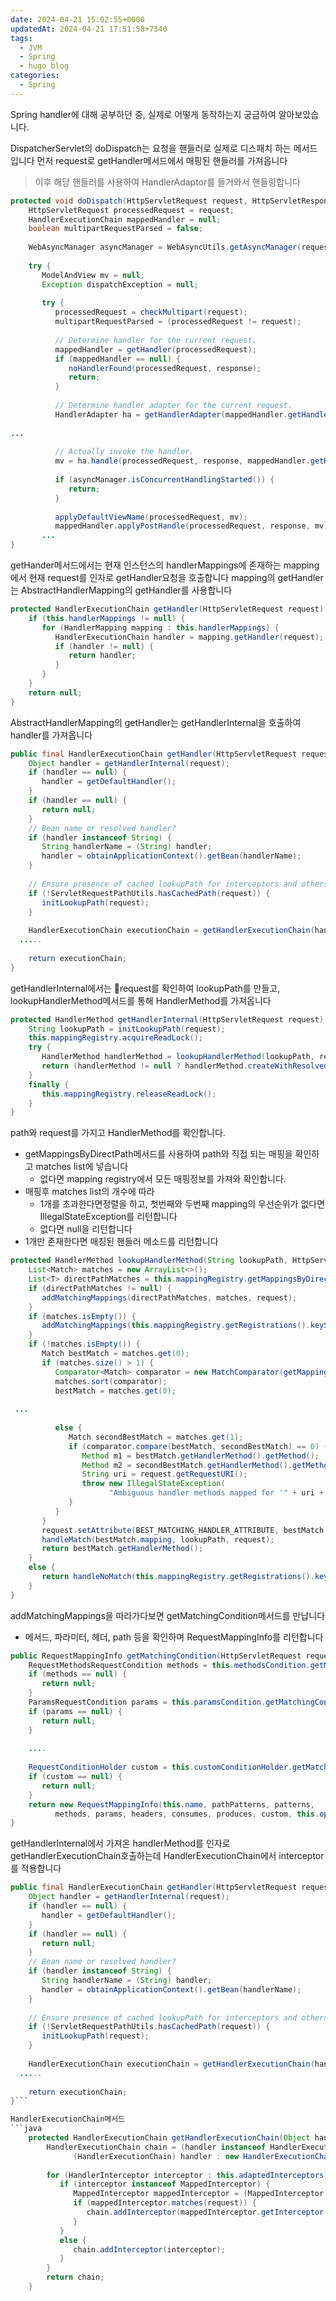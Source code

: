 ```yaml
---
date: 2024-04-21 15:02:55+0000
updatedAt: 2024-04-21 17:51:58+7340
tags:
  - JVM
  - Spring
  - hugo_blog
categories:
  - Spring
---
```

Spring handler에 대해 공부하던 중, 실제로 어떻게 동작하는지 궁금하여 알아보았습니다.

DispatcherServlet의 doDispatch는 요청을 핸들러로 실제로 디스패치 하는 메서드입니다
먼저 request로 getHandler메서드에서 매핑된 핸들러를 가져옵니다
> 이후 해당 핸들러를 사용하여 HandlerAdaptor를 들거와서 핸들링합니다
```java
protected void doDispatch(HttpServletRequest request, HttpServletResponse response) throws Exception {  
    HttpServletRequest processedRequest = request;  
    HandlerExecutionChain mappedHandler = null;  
    boolean multipartRequestParsed = false;  
  
    WebAsyncManager asyncManager = WebAsyncUtils.getAsyncManager(request);  
  
    try {  
       ModelAndView mv = null;  
       Exception dispatchException = null;  
  
       try {  
          processedRequest = checkMultipart(request);  
          multipartRequestParsed = (processedRequest != request);  
  
          // Determine handler for the current request.  
          mappedHandler = getHandler(processedRequest);
          if (mappedHandler == null) {  
             noHandlerFound(processedRequest, response);  
             return;  
          }  
  
          // Determine handler adapter for the current request.  
          HandlerAdapter ha = getHandlerAdapter(mappedHandler.getHandler());  
  
...
  
          // Actually invoke the handler.  
          mv = ha.handle(processedRequest, response, mappedHandler.getHandler());  
  
          if (asyncManager.isConcurrentHandlingStarted()) {  
             return;  
          }  
  
          applyDefaultViewName(processedRequest, mv);  
          mappedHandler.applyPostHandle(processedRequest, response, mv);  
       ...
}
```


getHander메서드에서는 현재 인스턴스의 handlerMappings에 존재하는 mapping에서 현재 request를 인자로 getHandler요청을 호출합니다
mapping의 getHandler는 AbstractHandlerMapping의 getHandler를 사용합니다
```java
protected HandlerExecutionChain getHandler(HttpServletRequest request) throws Exception {  
    if (this.handlerMappings != null) {  
       for (HandlerMapping mapping : this.handlerMappings) {  
          HandlerExecutionChain handler = mapping.getHandler(request);  
          if (handler != null) {  
             return handler;  
          }  
       }  
    }  
    return null;  
}
```

AbstractHandlerMapping의 getHandler는 getHandlerInternal을 호출하여 handler를 가져옵니다
```java
public final HandlerExecutionChain getHandler(HttpServletRequest request) throws Exception {  
    Object handler = getHandlerInternal(request);  
    if (handler == null) {  
       handler = getDefaultHandler();  
    }  
    if (handler == null) {  
       return null;  
    }  
    // Bean name or resolved handler?  
    if (handler instanceof String) {  
       String handlerName = (String) handler;  
       handler = obtainApplicationContext().getBean(handlerName);  
    }  
  
    // Ensure presence of cached lookupPath for interceptors and others  
    if (!ServletRequestPathUtils.hasCachedPath(request)) {  
       initLookupPath(request);  
    }  
  
    HandlerExecutionChain executionChain = getHandlerExecutionChain(handler, request);  
  .....
  
    return executionChain;  
}
```

getHandlerInternal에서는 request를 확인하여 lookupPath를 만들고, lookupHandlerMethod메서드를 통해 HandlerMethod를 가져옵니다
```java
protected HandlerMethod getHandlerInternal(HttpServletRequest request) throws Exception {  
    String lookupPath = initLookupPath(request);  
    this.mappingRegistry.acquireReadLock();  
    try {  
       HandlerMethod handlerMethod = lookupHandlerMethod(lookupPath, request);  
       return (handlerMethod != null ? handlerMethod.createWithResolvedBean() : null);  
    }  
    finally {  
       this.mappingRegistry.releaseReadLock();  
    }  
}
```

path와 request를 가지고 HandlerMethod를 확인합니다.
- getMappingsByDirectPath메서드를 사용하여 path와 직접 되는 매핑을 확인하고 matches list에 넣습니다
	- 없다면 mapping registry에서 모든 매핑정보를 가져와 확인합니다.
- 매핑후 matches list의 개수에 따라
	- 1개를 초과한다면정렬을 하고, 첫번째와 두번째 mapping의 우선순위가 없다면 IllegalStateException를 리턴합니다
	- 없다면 null을 리턴합니다
- 1개만 존재한다면 매칭된 핸들러 메소드를 리턴합니다
```java
protected HandlerMethod lookupHandlerMethod(String lookupPath, HttpServletRequest request) throws Exception {  
    List<Match> matches = new ArrayList<>();  
    List<T> directPathMatches = this.mappingRegistry.getMappingsByDirectPath(lookupPath);  
    if (directPathMatches != null) {  
       addMatchingMappings(directPathMatches, matches, request);  
    }  
    if (matches.isEmpty()) {  
       addMatchingMappings(this.mappingRegistry.getRegistrations().keySet(), matches, request);  
    }  
    if (!matches.isEmpty()) {  
       Match bestMatch = matches.get(0);  
       if (matches.size() > 1) {  
          Comparator<Match> comparator = new MatchComparator(getMappingComparator(request));  
          matches.sort(comparator);  
          bestMatch = matches.get(0);  
          
 ...
 
          else {  
             Match secondBestMatch = matches.get(1);  
             if (comparator.compare(bestMatch, secondBestMatch) == 0) {  
                Method m1 = bestMatch.getHandlerMethod().getMethod();  
                Method m2 = secondBestMatch.getHandlerMethod().getMethod();  
                String uri = request.getRequestURI();  
                throw new IllegalStateException(  
                      "Ambiguous handler methods mapped for '" + uri + "': {" + m1 + ", " + m2 + "}");  
             }  
          }  
       }  
       request.setAttribute(BEST_MATCHING_HANDLER_ATTRIBUTE, bestMatch.getHandlerMethod());  
       handleMatch(bestMatch.mapping, lookupPath, request);  
       return bestMatch.getHandlerMethod();  
    }  
    else {  
       return handleNoMatch(this.mappingRegistry.getRegistrations().keySet(), lookupPath, request);  
    }  
}
```


addMatchingMappings을 따라가다보면 getMatchingCondition메서드를 만납니다
- 메서드, 파라미터, 헤더, path 등을 확인하며 RequestMappingInfo를 리턴합니다
```java 
public RequestMappingInfo getMatchingCondition(HttpServletRequest request) {  
    RequestMethodsRequestCondition methods = this.methodsCondition.getMatchingCondition(request);  
    if (methods == null) {  
       return null;  
    }  
    ParamsRequestCondition params = this.paramsCondition.getMatchingCondition(request);  
    if (params == null) {  
       return null;  
    }  
    
	....
	
    RequestConditionHolder custom = this.customConditionHolder.getMatchingCondition(request);  
    if (custom == null) {  
       return null;  
    }  
    return new RequestMappingInfo(this.name, pathPatterns, patterns,  
          methods, params, headers, consumes, produces, custom, this.options);  
}
```

getHandlerInternal에서 가져온 handlerMethod를 인자로 getHandlerExecutionChain호출하는데 HandlerExecutionChain에서 interceptor를 적용합니다
```java
public final HandlerExecutionChain getHandler(HttpServletRequest request) throws Exception {  
    Object handler = getHandlerInternal(request);  
    if (handler == null) {  
       handler = getDefaultHandler();  
    }  
    if (handler == null) {  
       return null;  
    }  
    // Bean name or resolved handler?  
    if (handler instanceof String) {  
       String handlerName = (String) handler;  
       handler = obtainApplicationContext().getBean(handlerName);  
    }  
  
    // Ensure presence of cached lookupPath for interceptors and others  
    if (!ServletRequestPathUtils.hasCachedPath(request)) {  
       initLookupPath(request);  
    }  
  
    HandlerExecutionChain executionChain = getHandlerExecutionChain(handler, request);  
  .....
  
    return executionChain;  
}```

HandlerExecutionChain메서드
```java 
	protected HandlerExecutionChain getHandlerExecutionChain(Object handler, HttpServletRequest request) {  
	    HandlerExecutionChain chain = (handler instanceof HandlerExecutionChain ?  
	          (HandlerExecutionChain) handler : new HandlerExecutionChain(handler));  
	  
	    for (HandlerInterceptor interceptor : this.adaptedInterceptors) {  
	       if (interceptor instanceof MappedInterceptor) {  
	          MappedInterceptor mappedInterceptor = (MappedInterceptor) interceptor;  
	          if (mappedInterceptor.matches(request)) {  
	             chain.addInterceptor(mappedInterceptor.getInterceptor());  
	          }  
	       }  
	       else {  
	          chain.addInterceptor(interceptor);  
	       }  
	    }  
	    return chain;  
	}
```